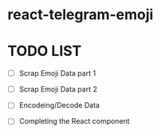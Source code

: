 # react-telegram-emoji

# TODO LIST 
  - [ ] Scrap Emoji Data part 1
  - [ ] Scrap Emoji Data part 2 
  - [ ] Encodeing/Decode Data
  - [ ] Completing the React component
 
  

